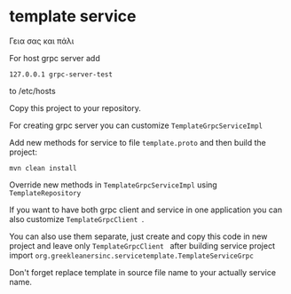 # template service
Γεια σας και πάλι

For host grpc server add
```
127.0.0.1 grpc-server-test 
```
to /etc/hosts

Copy this project to your repository.

For creating grpc server you can customize ```TemplateGrpcServiceImpl```

Add new methods for service to file ```template.proto``` and then build the project:
```
mvn clean install
```
Override new methods in ```TemplateGrpcServiceImpl``` using ```TemplateRepository```

If you want to have both grpc client and service in one application you can also customize ```TemplateGrpcClient ```.

You can also use them separate, just create and copy this code in new project and leave only ```TemplateGrpcClient ```
after building service project import ```org.greekleanersinc.servicetemplate.TemplateServiceGrpc```

Don't forget replace template in source file name to your actually service name.

